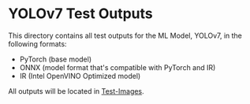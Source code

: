 <h1>YOLOv7 Test Outputs</h1>

This directory contains all test outputs for the ML Model, YOLOv7, in the following formats:
- PyTorch (base model)
- ONNX (model format that's compatible with PyTorch and IR)
- IR (Intel OpenVINO Optimized model)

All outputs will be located in <a href="https://github.com/AmaanEziz/SignalSense/tree/main/YOLOv7_testOutputs/Test-Images">Test-Images</a>.
